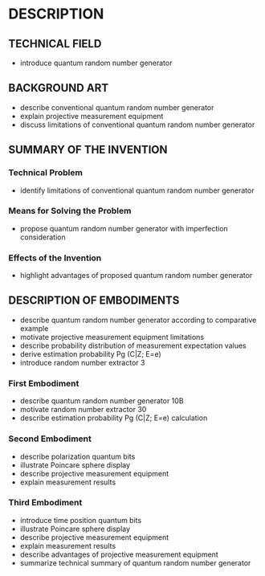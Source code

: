 # DESCRIPTION

## TECHNICAL FIELD

- introduce quantum random number generator

## BACKGROUND ART

- describe conventional quantum random number generator
- explain projective measurement equipment
- discuss limitations of conventional quantum random number generator

## SUMMARY OF THE INVENTION

### Technical Problem

- identify limitations of conventional quantum random number generator

### Means for Solving the Problem

- propose quantum random number generator with imperfection consideration

### Effects of the Invention

- highlight advantages of proposed quantum random number generator

## DESCRIPTION OF EMBODIMENTS

- describe quantum random number generator according to comparative example
- motivate projective measurement equipment limitations
- describe probability distribution of measurement expectation values
- derive estimation probability Pg (C|Z; E=e)
- introduce random number extractor 3

### First Embodiment

- describe quantum random number generator 10B
- motivate random number extractor 30
- describe estimation probability Pg (C|Z; E=e) calculation

### Second Embodiment

- describe polarization quantum bits
- illustrate Poincare sphere display
- describe projective measurement equipment
- explain measurement results

### Third Embodiment

- introduce time position quantum bits
- illustrate Poincare sphere display
- describe projective measurement equipment
- explain measurement results
- describe advantages of projective measurement equipment
- summarize technical summary of quantum random number generator

